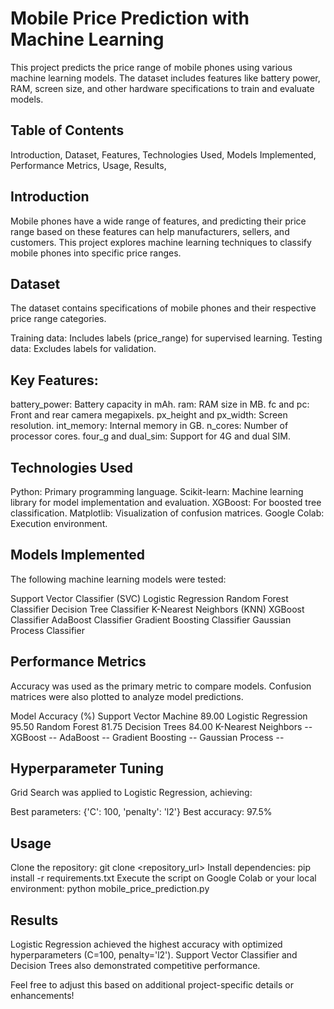 # Mobile Price Prediction with Machine Learning
This project predicts the price range of mobile phones using various machine learning models. The dataset includes features like battery power, RAM, screen size, and other hardware specifications to train and evaluate models.

## Table of Contents
Introduction,
Dataset,
Features,
Technologies Used,
Models Implemented,
Performance Metrics,
Usage,
Results,

## Introduction
Mobile phones have a wide range of features, and predicting their price range based on these features can help manufacturers, sellers, and customers. This project explores machine learning techniques to classify mobile phones into specific price ranges.

## Dataset
The dataset contains specifications of mobile phones and their respective price range categories.

Training data: Includes labels (price_range) for supervised learning.
Testing data: Excludes labels for validation.

## Key Features:
battery_power: Battery capacity in mAh.
ram: RAM size in MB.
fc and pc: Front and rear camera megapixels.
px_height and px_width: Screen resolution.
int_memory: Internal memory in GB.
n_cores: Number of processor cores.
four_g and dual_sim: Support for 4G and dual SIM.

## Technologies Used
Python: Primary programming language.
Scikit-learn: Machine learning library for model implementation and evaluation.
XGBoost: For boosted tree classification.
Matplotlib: Visualization of confusion matrices.
Google Colab: Execution environment.

## Models Implemented
The following machine learning models were tested:

Support Vector Classifier (SVC)
Logistic Regression
Random Forest Classifier
Decision Tree Classifier
K-Nearest Neighbors (KNN)
XGBoost Classifier
AdaBoost Classifier
Gradient Boosting Classifier
Gaussian Process Classifier

## Performance Metrics
Accuracy was used as the primary metric to compare models. Confusion matrices were also plotted to analyze model predictions.

Model	Accuracy (%)
Support Vector Machine	89.00
Logistic Regression	95.50
Random Forest	81.75
Decision Trees	84.00
K-Nearest Neighbors	--
XGBoost	--
AdaBoost	--
Gradient Boosting	--
Gaussian Process	--

## Hyperparameter Tuning
Grid Search was applied to Logistic Regression, achieving:

Best parameters: {'C': 100, 'penalty': 'l2'}
Best accuracy: 97.5%

## Usage
Clone the repository:
git clone <repository_url>
Install dependencies:
pip install -r requirements.txt
Execute the script on Google Colab or your local environment:
python mobile_price_prediction.py

## Results
Logistic Regression achieved the highest accuracy with optimized hyperparameters (C=100, penalty='l2'). Support Vector Classifier and Decision Trees also demonstrated competitive performance.

Feel free to adjust this based on additional project-specific details or enhancements!









